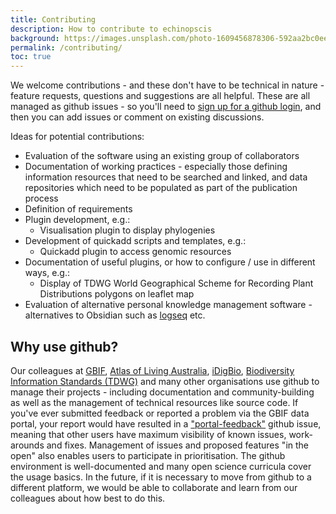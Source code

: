 ```yaml
---
title: Contributing
description: How to contribute to echinopscis
background: https://images.unsplash.com/photo-1609456878306-592aa2bc0eed?ixid=MnwxMjA3fDB8MHxzZWFyY2h8NTJ8fGJpcmRzfGVufDB8MHwwfHw%3D&auto=format&fit=crop&crop=top&w=1200&h=600&q=80
permalink: /contributing/
toc: true
---
```


We welcome contributions - and these don't have to be technical in nature - feature requests, questions and suggestions are all helpful. These are all managed as github issues - so you'll need to [sign up for a github login](https://github.com/signup), and then you can add issues or comment on existing discussions.

Ideas for potential contributions:
- Evaluation of the software using an existing group of collaborators
- Documentation of working practices - especially those defining information resources that need to be searched and linked, and data repositories which need to be populated as part of the publication process
- Definition of requirements
- Plugin development, e.g.:
	- Visualisation plugin to display phylogenies
- Development of quickadd scripts and templates, e.g.:
	- Quickadd plugin to access genomic resources
- Documentation of useful plugins, or how to configure / use in different ways, e.g.:
	- Display of TDWG World Geographical Scheme for Recording Plant Distributions polygons on leaflet map
- Evaluation of alternative personal knowledge management software - alternatives to Obsidian such as [logseq](https://logseq.com/) etc. 

## Why use github?
Our colleagues at [GBIF](https://github.com/GBIF), [Atlas of Living Australia](https://github.com/AtlasOfLivingAustralia), [iDigBio](https://github.com/iDigBio), [Biodiversity Information Standards (TDWG)](https://github.com/TDWG) and many other organisations use github to manage their projects  - including documentation and community-building as well as the management of technical resources like source code. If you've ever submitted feedback or reported a problem via the  GBIF data portal, your report would have resulted in a ["portal-feedback"](https://github.com/gbif/portal-feedback) github issue, meaning that other users have maximum visibility of known issues, work-arounds and fixes. Management of issues and proposed features "in the open" also enables users to participate in prioritisation. The github environment is well-documented and many open science curricula cover the usage basics. In the future, if it is necessary to move from github to a different platform, we would be able to collaborate and learn from our colleagues about how best to do this.  